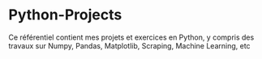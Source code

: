 # Python-Projects
Ce référentiel contient mes projets et exercices en Python, y compris des travaux sur Numpy, Pandas, Matplotlib, Scraping, Machine Learning, etc
